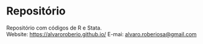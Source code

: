 # Repositório 
Repositório com códigos de R e Stata.  
Website: https://alvaroroberio.github.io/
E-mai: alvaro.roberiosa@gmail.com
